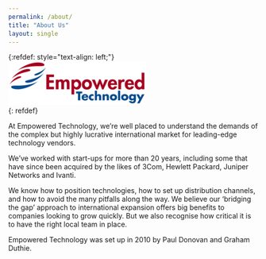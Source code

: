 ```yaml
---
permalink: /about/
title: "About Us"
layout: single
---
```


{:refdef: style="text-align: left;"}
<br>
![Empowered Technology Logo](/assets/images/empowered277x88.png)
<br>
{: refdef}

At Empowered Technology, we’re well placed to understand the demands of the complex but highly lucrative international market for leading-edge technology vendors.

We’ve worked with start-ups for more than 20 years, including some that have since been acquired by the likes of 3Com, Hewlett Packard, Juniper Networks and Ivanti.

We know how to position technologies, how to set up distribution channels, and how to avoid the many pitfalls along the way. We believe our ‘bridging the gap’ approach to international expansion offers big benefits to companies looking to grow quickly. But we also recognise how critical it is to have the right local team in place.

Empowered Technology was set up in 2010 by Paul Donovan and Graham Duthie.